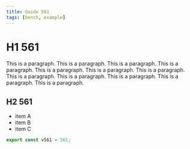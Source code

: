 ```yaml
---
title: Guide 561
tags: [bench, example]
---
```


# H1 561

This is a paragraph. This is a paragraph. This is a paragraph. This is a paragraph. This is a paragraph. This is a paragraph. This is a paragraph. This is a paragraph. This is a paragraph. This is a paragraph. This is a paragraph. This is a paragraph. 

## H2 561

- item A
- item B
- item C

```ts
export const v561 = 561;
```